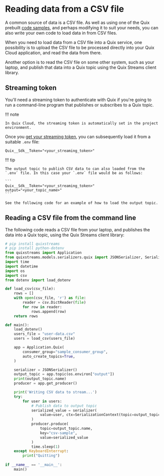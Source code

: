 # Reading data from a CSV file

A common source of data is a CSV file. As well as using one of the Quix prebuilt [code samples](../code-samples.md), and perhaps modifying it to suit your needs, you can also write your own code to load data in from CSV files. 

When you need to load data from a CSV file into a Quix service, one possibility is to upload the CSV file to be processed directly into your Quix Cloud application, and read the data from there. 

Another option is to read the CSV file on some other system, such as your laptop, and publish that data into a Quix topic using the Quix Streams client library.

## Streaming token

You'll need a streaming token to authenticate with Quix if you're going to run a command-line program that publishes or subscribes to a Quix topic. 

!!! note

    In Quix Cloud, the streaming token is automatically set in the project environment.

Once you [get your streaming token]((../../develop/authentication/streaming-token.md)), you can subsequently load it from a suitable `.env` file:

```
Quix__Sdk__Token="<your_streaming_token>"
```

!!! tip

    The output topic to publish CSV data to can also loaded from the `.env` file. In this case your `.env` file would be as follows:
    
    ```
    Quix__Sdk__Token="<your_streaming_token>"
    output="<your_topic_name>"
    ```

    See the following code for an example of how to load the output topic.

## Reading a CSV file from the command line

The following code reads a CSV file from your laptop, and publishes the data into a Quix topic, using the Quix Streams client library:

``` python 
# pip install quixstreams
# pip install python-dotenv
from quixstreams import Application
from quixstreams.models.serializers.quix import JSONSerializer, SerializationContext
import time
import datetime
import os
import csv
from dotenv import load_dotenv

def load_csv(csv_file):
    rows = []
    with open(csv_file, 'r') as file:
        reader = csv.DictReader(file)
        for row in reader:
            rows.append(row)
    return rows

def main():
    load_dotenv()
    users_file = "user-data.csv"
    users = load_csv(users_file)

    app = Application.Quix(
        consumer_group="sample_consumer_group",
        auto_create_topics=True,
    )

    serializer = JSONSerializer()
    output_topic = app.topic(os.environ["output"])
    print(output_topic.name)
    producer = app.get_producer()

    print('Writing CSV data to stream...')
    try:
        for user in users:
            # Publish data to output topic
            serialized_value = serializer(
                value=user, ctx=SerializationContext(topic=output_topic.name)
            )
            producer.produce(
                topic=output_topic.name,
                key="csv-sample",
                value=serialized_value
            )
            time.sleep(1)
    except KeyboardInterrupt:        
        print("Quitting")
    
if __name__ == '__main__':
    main()
```
